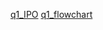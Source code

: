 [q1_IPO](https://github.com/Huzaif-24k0640/pf_theory/blob/main/theory_assignment/assign_01/q1_ipo.jpg?raw=true)
[q1_flowchart](https://github.com/Huzaif-24k0640/pf_theory/blob/main/theory_assignment/assign_01/q1_flowchart.jpg?raw=true)
